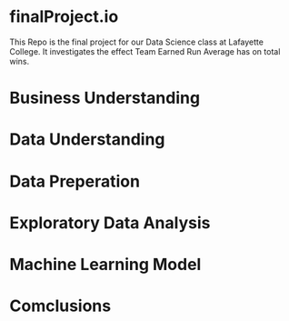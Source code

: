# finalProject.io
This Repo is the final project for our Data Science class at Lafayette College. It investigates the effect Team Earned Run Average has on total wins.

# Business Understanding

# Data Understanding

# Data Preperation

# Exploratory Data Analysis

# Machine Learning Model

# Comclusions
